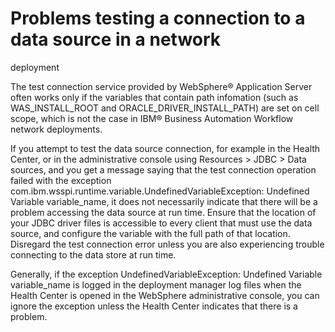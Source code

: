 # Problems testing a connection to a data source in a network
deployment

The test connection service provided by WebSphere® Application
Server often works only if the
variables that contain path infomation (such as WAS\_INSTALL\_ROOT and
ORACLE\_DRIVER\_INSTALL\_PATH) are set on cell scope, which is not the case in
IBM® Business Automation
Workflow network
deployments.

If you attempt to test the data source connection, for
example in the Health Center, or in the administrative console using Resources > JDBC > Data
sources, and you get a message saying that
the test connection operation failed with the exception com.ibm.wsspi.runtime.variable.UndefinedVariableException:
Undefined Variable variable\_name, it does
not necessarily indicate that there will be a problem accessing the
data source at run time. Ensure that the location of your JDBC driver
files is accessible to every client that must use the data source,
and configure the variable with the full path of that location. Disregard
the test connection error unless you are also experiencing trouble
connecting to the data store at run time.

Generally, if the
exception UndefinedVariableException: Undefined Variable variable\_name is
logged in the deployment manager log files when the Health Center
is opened in the WebSphere administrative console, you can ignore
the exception unless the Health Center indicates that there is a problem.